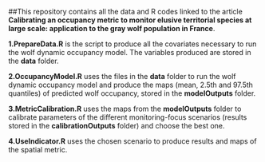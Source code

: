 
##This repository contains all the data and R codes linked to the article **Calibrating an occupancy metric to monitor elusive territorial species at large scale: application to the gray wolf population in France**.

**1.PrepareData.R** is the script to produce all the covariates necessary to run the wolf dynamic occupancy model. The variables produced are stored in the **data** folder.

**2.OccupancyModel.R** uses the files in the **data** folder to run the wolf dynamic occupancy model and produce the maps (mean, 2.5th and 97.5th quantiles) of predicted wolf occupancy, stored in the **modelOutputs** folder.

**3.MetricCalibration.R** uses the maps from the **modelOutputs** folder to calibrate parameters of the different monitoring-focus scenarios (results stored in the **calibrationOutputs** folder) and choose the best one.

**4.UseIndicator.R** uses the chosen scenario to produce results and maps of the spatial metric.

 